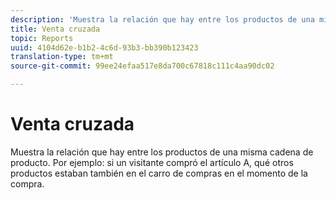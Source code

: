 ```yaml
---
description: 'Muestra la relación que hay entre los productos de una misma cadena de producto. Por ejemplo: si un visitante compró el artículo A, qué otros productos estaban también en el carro de compras en el momento de la compra.'
title: Venta cruzada
topic: Reports
uuid: 4104d62e-b1b2-4c6d-93b3-bb390b123423
translation-type: tm+mt
source-git-commit: 99ee24efaa517e8da700c67818c111c4aa90dc02

---
```



# Venta cruzada

Muestra la relación que hay entre los productos de una misma cadena de producto. Por ejemplo: si un visitante compró el artículo A, qué otros productos estaban también en el carro de compras en el momento de la compra.

